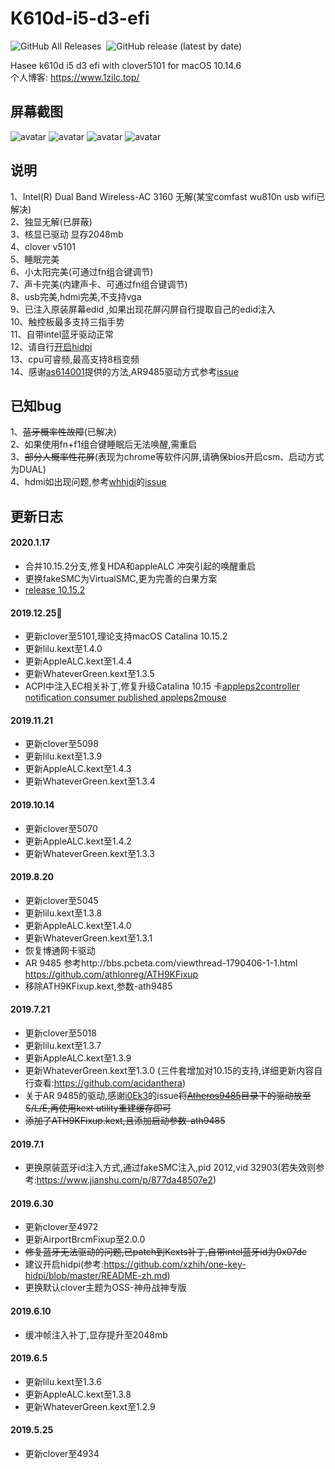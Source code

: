# K610d-i5-d3-efi
<img alt="GitHub All Releases" src="https://img.shields.io/github/downloads/1zilc/K610d-i5-d3-10.14.5-efi-clover/total">&nbsp;
<img alt="GitHub release (latest by date)" src="https://img.shields.io/github/v/release/1zilc/K610d-i5-d3-10.14.5-efi-clover">&nbsp;


Hasee k610d i5 d3 efi with clover5101 for macOS 10.14.6  
个人博客: https://www.1zilc.top/

屏幕截图
-----

![avatar](https://github.com/1zilc/K610d-i5-d3-10.14.5-efi-clover/blob/master/screenshots/screenshot1.png)
![avatar](https://github.com/1zilc/K610d-i5-d3-10.14.5-efi-clover/blob/master/screenshots/screenshot2.png)
![avatar](https://github.com/1zilc/K610d-i5-d3-10.14.5-efi-clover/blob/master/screenshots/screenshot4.png)
![avatar](https://github.com/1zilc/K610d-i5-d3-10.14.5-efi-clover/blob/master/screenshots/screenshot3.png)

说明
-----
1、Intel(R) Dual Band Wireless-AC 3160 无解(某宝comfast wu810n usb wifi已解决)  
2、独显无解(已屏蔽)  
3、核显已驱动 显存2048mb  
4、clover v5101  
5、睡眠完美  
6、小太阳完美(可通过fn组合键调节)  
7、声卡完美(内建声卡、可通过fn组合键调节)  
8、usb完美,hdmi完美,不支持vga  
9、已注入原装屏幕edid ,如果出现花屏闪屏自行提取自己的edid注入  
10、触控板最多支持三指手势  
11、自带intel蓝牙驱动正常  
12、请自行[开启hidpi](https://github.com/xzhih/one-key-hidpi/blob/master/README-zh.md)  
13、cpu可睿频,最高支持8档变频  
14、感谢[as614001](https://github.com/as614001)提供的方法,AR9485驱动方式参考[issue](https://github.com/1zilc/K610d-i5-d3-10.14.5-efi-clover/issues/15)  

已知bug
------
1、~~蓝牙概率性故障~~(已解决)  
2、如果使用fn+f1组合键睡眠后无法唤醒,需重启  
3、~~部分人概率性花屏~~(表现为chrome等软件闪屏,请确保bios开启csm、启动方式为DUAL)  
4、hdmi如出现问题,参考[whhjdi](https://github.com/whhjdi)的[issue](https://github.com/1zilc/K610d-i5-d3-10.14.5-efi-clover/issues/5#issue-481843661)  

更新日志
-------
#### 2020.1.17
* 合并10.15.2分支,修复HDA和appleALC 冲突引起的唤醒重启
* 更换fakeSMC为VirtualSMC,更为完善的白果方案
* [release 10.15.2](https://github.com/1zilc/K610d-i5-d3-10.14.5-efi-clover/releases/tag/10.15.2)

#### 2019.12.25🎄

* 更新clover至5101,理论支持macOS Catalina 10.15.2  
* 更新lilu.kext至1.4.0  
* 更新AppleALC.kext至1.4.4  
* 更新WhateverGreen.kext至1.3.5  
* ACPI中注入EC相关补丁,修复升级Catalina 10.15 卡[appleps2controller notification consumer published appleps2mouse](https://github.com/khronokernel/What-s-new-in-macOS-Catalina#current-issues-with-catalina)

#### 2019.11.21
* 更新clover至5098  
* 更新lilu.kext至1.3.9  
* 更新AppleALC.kext至1.4.3  
* 更新WhateverGreen.kext至1.3.4  

#### 2019.10.14
* 更新clover至5070  
* 更新AppleALC.kext至1.4.2  
* 更新WhateverGreen.kext至1.3.3  

#### 2019.8.20
* 更新clover至5045
* 更新lilu.kext至1.3.8  
* 更新AppleALC.kext至1.4.0  
* 更新WhateverGreen.kext至1.3.1  
* 恢复博通网卡驱动
* AR 9485 参考http://bbs.pcbeta.com/viewthread-1790406-1-1.html
https://github.com/athlonreg/ATH9KFixup
* 移除ATH9KFixup.kext,参数-ath9485

#### 2019.7.21
* 更新clover至5018  
* 更新lilu.kext至1.3.7  
* 更新AppleALC.kext至1.3.9  
* 更新WhateverGreen.kext至1.3.0  (三件套增加对10.15的支持,详细更新内容自行查看:https://github.com/acidanthera)  
* 关于AR 9485的驱动,感谢[i0Ek3](https://github.com/i0Ek3)的issue~~将[Atheros9485](https://github.com/1zilc/K610d-i5-d3-10.14.5-efi-clover/tree/master/Atheros9485)目录下的驱动放至S/L/E,再使用kext utility重建缓存即可~~  
* ~~添加了ATH9KFixup.kext,且添加启动参数-ath9485~~

#### 2019.7.1
* 更换原装蓝牙id注入方式,通过fakeSMC注入,pid 2012,vid 32903(若失效则参考:https://www.jianshu.com/p/877da48507e2)  

#### 2019.6.30
* 更新clover至4972  
* 更新AirportBrcmFixup至2.0.0  
* ~~修复蓝牙无法驱动的问题,已patch到Kexts补丁,自带intel蓝牙id为0x07dc~~  
* 建议开启hidpi(参考:https://github.com/xzhih/one-key-hidpi/blob/master/README-zh.md)  
* 更换默认clover主题为OSS-神舟战神专版  

#### 2019.6.10
* 缓冲帧注入补丁,显存提升至2048mb  

#### 2019.6.5
* 更新lilu.kext至1.3.6  
* 更新AppleALC.kext至1.3.8  
* 更新WhateverGreen.kext至1.2.9  

#### 2019.5.25
* 更新clover至4934
